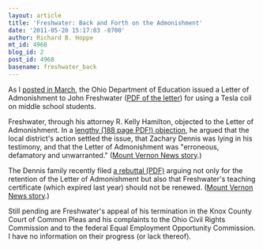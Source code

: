 ```yaml
---
layout: article
title: 'Freshwater: Back and Forth on the Admonishment'
date: '2011-05-20 15:17:03 -0700'
author: Richard B. Hoppe
mt_id: 4968
blog_id: 2
post_id: 4968
basename: freshwater_back
---
```

As I [posted in March](http://pandasthumb.org/archives/2011/03/freshwater-ode-1.html), the Ohio Department of Education issued a Letter of Admonishment to John Freshwater ([PDF of the letter](http://www.mountvernonnews.com/local/11/05/13/letter-of-admonishment-pdf.pdf)) for using a Tesla coil on middle school students.  

Freshwater, through his attorney R. Kelly Hamilton, objected to the Letter of Admonishment.  In a [lengthy (188 page PDF!) objection](http://www.mountvernonnews.com/local/11/05/13/admon-rebuttal.pdf), he argued that the local district's action settled the issue, that Zachary Dennis was lying in his testimony, and that the Letter of Admonishment was "erroneous, defamatory and unwarranted."  ([Mount Vernon News story](http://www.mountvernonnews.com/local/11/05/13/freshwater-fights-admonishment-from-ode).)

The Dennis family recently filed [a rebuttal (PDF)](http://mountvernonnews.com/local/11/05/20/letter-part-1.pdf) arguing not only for the retention of the Letter of Admonishment but also that Freshwater's teaching certificate (which expired last year) should not be renewed.  ([Mount Vernon News story](http://mountvernonnews.com/local/11/05/20/family-presents-concerns-about-teachers-license).)

Still pending are Freshwater's appeal of his termination in the Knox County Court of Common Pleas and his complaints to the Ohio Civil Rights Commission and to the federal Equal Employment Opportunity Commission.  I have no information on their progress (or lack thereof).
